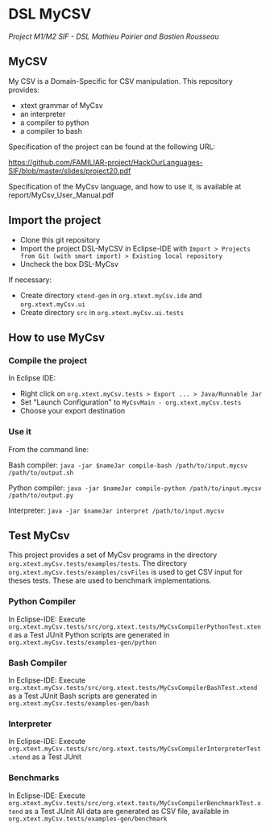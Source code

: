 # DSL MyCSV
*Project M1/M2 SIF - DSL*
*Mathieu Poirier and Bastien Rousseau*

## MyCSV
My CSV is a Domain-Specific for CSV manipulation. This repository provides:
- xtext grammar of MyCsv
- an interpreter
- a compiler to python
- a compiler to bash

Specification of the project can be found at the following URL:

https://github.com/FAMILIAR-project/HackOurLanguages-SIF/blob/master/slides/project20.pdf

Specification of the MyCsv language, and how to use it, is available at report/MyCsv\_User\_Manual.pdf

## Import the project
- Clone this git repository
- Import the project DSL-MyCSV in Eclipse-IDE with `Import > Projects from Git (with smart import) > Existing local repository`
- Uncheck the box DSL-MyCsv

If necessary:
- Create directory `xtend-gen` in `org.xtext.myCsv.ide` and `org.xtext.myCsv.ui`
- Create directory `src` in `org.xtext.myCsv.ui.tests`

## How to use MyCsv
### Compile the project
In Eclipse IDE:
- Right click on `org.xtext.myCsv.tests > Export ... > Java/Runnable Jar`
- Set "Launch Configuration" to `MyCsvMain - org.xtext.myCsv.tests`
- Choose your export destination

### Use it
From the command line:

Bash compiler: `java -jar $nameJar compile-bash /path/to/input.mycsv /path/to/output.sh`

Python compiler:   `java -jar $nameJar compile-python /path/to/input.mycsv /path/to/output.py`

Interpreter: `java -jar $nameJar interpret /path/to/input.mycsv`

## Test MyCsv
This project provides a set of MyCsv programs in the directory `org.xtext.myCsv.tests/examples/tests`. The directory `org.xtext.myCsv.tests/examples/csvFiles` is used to get CSV input for theses tests. These are used to benchmark implementations. 

### Python Compiler
In Eclipse-IDE:
Execute `org.xtext.myCsv.tests/src/org.xtext.tests/MyCsvCompilerPythonTest.xtend` as a Test JUnit
Python scripts are generated in `org.xtext.myCsv.tests/examples-gen/python`

### Bash Compiler
In Eclipse-IDE:
Execute `org.xtext.myCsv.tests/src/org.xtext.tests/MyCsvCompilerBashTest.xtend` as a Test JUnit
Bash scripts are generated in `org.xtext.myCsv.tests/examples-gen/bash`

### Interpreter
In Eclipse-IDE:
Execute `org.xtext.myCsv.tests/src/org.xtext.tests/MyCsvCompilerInterpreterTest.xtend` as a Test JUnit

### Benchmarks
In Eclipse-IDE:
Execute `org.xtext.myCsv.tests/src/org.xtext.tests/MyCsvCompilerBenchmarkTest.xtend` as a Test JUnit
All data are generated as CSV file, available in  `org.xtext.myCsv.tests/examples-gen/benchmark`
